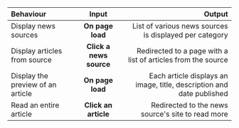 | Behaviour | Input | Output |
| :---------------- | :---------------: | ------------------: |
| Display news sources | **On page load** | List of various news sources is displayed per category |
| Display articles from  source | **Click a news source** | Redirected to a page with a list of articles from the source |
| Display the preview of an article | **On page load** | Each article displays an image, title, description and date published |
| Read an entire article | **Click an article** | Redirected to the news source's site to read more |